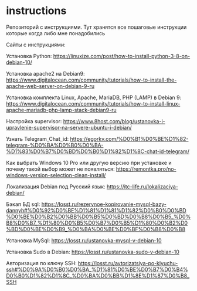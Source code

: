 # instructions
Репозиторий c инструкциями.
Тут хранятся все пошаговые инструкции которые когда либо мне понадобились

Сайты с инструкциями:

Установка Python: https://linuxize.com/post/how-to-install-python-3-8-on-debian-10/

Установка apache2 на Debian9: https://www.digitalocean.com/community/tutorials/how-to-install-the-apache-web-server-on-debian-9-ru

Установка комплекта Linux, Apache, MariaDB, PHP (LAMP) в Debian 9: https://www.digitalocean.com/community/tutorials/how-to-install-linux-apache-mariadb-php-lamp-stack-debian9-ru

Настройка supervisor: https://www.8host.com/blog/ustanovka-i-upravlenie-supervisor-na-servere-ubuntu-i-debian/

Узнать Telegram_Chat_id: https://egorkv.com/%D0%B1%D0%BE%D1%82-telegram-%D0%BA%D0%B0%D0%BA-%D1%83%D0%B7%D0%BD%D0%B0%D1%82%D1%8C-chat-id-telegram/

Как выбрать Windows 10 Pro или другую версию при установке и почему такой выбор может не появляться: https://remontka.pro/no-windows-version-selection-clean-install/

Локализация Debian под Русский язык: https://itc-life.ru/lokalizaciya-debian/

Бэкап БД sql: https://losst.ru/rezervnoe-kopirovanie-mysql-bazy-dannyh#%D0%92%D0%BE%D1%81%D1%81%D1%82%D0%B0%D0%BD%D0%BE%D0%B2%D0%BB%D0%B5%D0%BD%D0%B8%D0%B5_%D0%B8%D0%B7_%D1%80%D0%B5%D0%B7%D0%B5%D1%80%D0%B2%D0%BD%D0%BE%D0%B9_%D0%BA%D0%BE%D0%BF%D0%B8%D0%B8

Установка MySql: https://losst.ru/ustanovka-mysql-v-debian-10

Установка Sudo в Debian: https://losst.ru/ustanovka-sudo-v-debian-10

Авторизация по ключу SSH: https://losst.ru/avtorizatsiya-po-klyuchu-ssh#%D0%9A%D0%B0%D0%BA_%D1%81%D0%BE%D0%B7%D0%B4%D0%B0%D1%82%D1%8C_%D0%BA%D0%BB%D1%8E%D1%87%D0%B8_SSH
